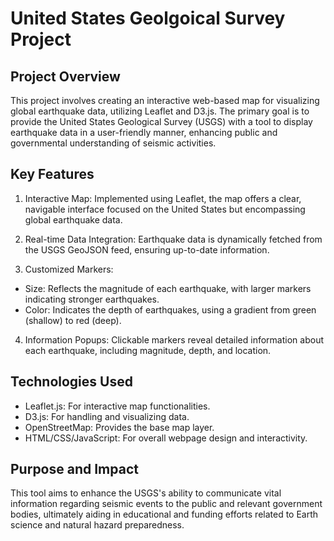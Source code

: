 # United States Geolgoical Survey Project #
## Project Overview ##
This project involves creating an interactive web-based map for visualizing global earthquake data, utilizing Leaflet and D3.js. The primary goal is to provide the United States Geological Survey (USGS) with a tool to display earthquake data in a user-friendly manner, enhancing public and governmental understanding of seismic activities.

## Key Features ##
1. Interactive Map: Implemented using Leaflet, the map offers a clear, navigable interface focused on the United States but encompassing global earthquake data.

2. Real-time Data Integration: Earthquake data is dynamically fetched from the USGS GeoJSON feed, ensuring up-to-date information.

3. Customized Markers:
-   Size: Reflects the magnitude of each earthquake, with larger markers indicating stronger earthquakes.
-   Color: Indicates the depth of earthquakes, using a gradient from green (shallow) to red (deep).

4. Information Popups: Clickable markers reveal detailed information about each earthquake, including magnitude, depth, and location.

## Technologies Used ##
-   Leaflet.js: For interactive map functionalities.
-   D3.js: For handling and visualizing data.
-   OpenStreetMap: Provides the base map layer.
-   HTML/CSS/JavaScript: For overall webpage design and interactivity.

## Purpose and Impact ##
This tool aims to enhance the USGS's ability to communicate vital information regarding seismic events to the public and relevant government bodies, ultimately aiding in educational and funding efforts related to Earth science and natural hazard preparedness.